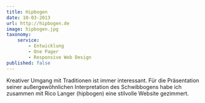 ```yaml
---
title: Hipbogen
date: 10-03-2013
url: http://hipbogen.de
image: hipbogen.jpg
taxonomy:
    service:
        - Entwicklung
        - One Pager
        - Responsive Web Design
published: false
---
```

Kreativer Umgang mit Traditionen ist immer interessant. Für die Präsentation seiner außergewöhnlichen Interpretation des Schwibbogens habe ich zusammen mit Rico Langer (hipbogen) eine stilvolle Website gezimmert.